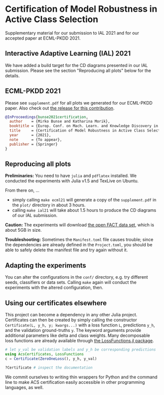 # Certification of Model Robustness in Active Class Selection

Supplementary material for our submission to IAL 2021 and for our accepted paper at ECML-PKDD 2021.


## Interactive Adaptive Learning (IAL) 2021

We have added a build target for the CD diagrams presented in our IAL submission. Please see the section "Reproducing all plots" below for the details.


## ECML-PKDD 2021

Please see `supplement.pdf` for all plots we generated for our ECML-PKDD paper. Also check out [the release for this contribution](https://github.com/mirkobunse/AcsCertificates.jl/releases/tag/v0.1.0).

```bibtex
@InProceedings{bunse2021certification,
  author    = {Mirko Bunse and Katharina Morik},
  booktitle = {Europ. Conf. on Mach. Learn. and Knowledge Discovery in Databases (ECML-PKDD)},
  title     = {Certification of Model Robustness in Active Class Selection},
  year      = {2021},
  note      = {To appear},
  publisher = {Springer}
}
```


## Reproducing all plots

**Preliminaries:** You need to have `julia` and `pdflatex` installed. We conducted the experiments with Julia v1.5 and TexLive on Ubuntu.

From there on, ...

- simply calling `make ecml21` will generate a copy of the `supplement.pdf` in the `plot/` directory in about 3 hours.
- calling `make ial21` will take about 1.5 hours to produce the CD diagrams of our IAL submission.

**Caution:** The experiments will download [the open FACT data set](https://factdata.app.tu-dortmund.de/), which is about 5GB in size.

**Troubleshooting:** Sometimes the `Manifest.toml` file causes trouble; since the dependencies are already defined in the `Project.toml`, you should be able to safely delete the manifest file and try again without it.


## Adapting the experiments

You can alter the configurations in the `conf/` directory, e.g. try different seeds, classifiers or data sets. Calling `make` again will conduct the experiments with the altered configuration, then.


## Using our certificates elsewhere

This project can become a dependency in any other Julia project. Certificates can then be created by simply calling the constructor `Certificate(L, y_h, y; kwargs...)` with a loss function `L`, predictions `y_h`, and the validation ground-truths `y`. The keyword arguments provide additional parameters like delta and class weights. Many decomposable loss functions are already available through [the LossFunctions.jl package](https://github.com/JuliaML/LossFunctions.jl).

```julia
# let y_val be validation labels and y_h be corresponding predictions
using AcsCertificates, LossFunctions
c = Certificate(ZeroOneLoss(), y_h, y_val)

?Certificate # inspect the documentation
```

We commit ourselves to writing thin wrappers for Python and the command line to make ACS certification easily accessible in other programming languages, as well.
